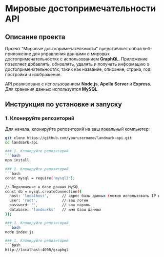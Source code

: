 # Мировые достопримечательности API

## Описание проекта

Проект "Мировые достопримечательности" представляет собой веб-приложение для управления данными о мировых достопримечательностях с использованием **GraphQL**. Приложение позволяет добавлять, обновлять, удалять и получать информацию о достопримечательностях, таких как название, описание, страна, год постройки и изображение.

API реализовано с использованием **Node.js**, **Apollo Server** и **Express**. Для хранения данных используется **MySQL**.

## Инструкция по установке и запуску

### 1. Клонируйте репозиторий

Для начала, клонируйте репозиторий на ваш локальный компьютер:

```bash
git clone https://github.com/yourusername/landmark-api.git
cd landmark-api

### 1. Клонируйте репозиторий
```bash
npm install

### 1. Клонируйте репозиторий
```bash
const mysql = require('mysql2');

// Подключение к базе данных MySQL
const db = mysql.createConnection({
  host: 'localhost',      // адрес базы данных (можно использовать IP или localhost)
  user: 'root',           // ваш логин
  password: '',           // ваш пароль
  database: 'landmarks'   // имя базы данных
});

### 1. Клонируйте репозиторий
```bash
node index.js

### 1. Клонируйте репозиторий
```bash
http://localhost:4000/graphql
